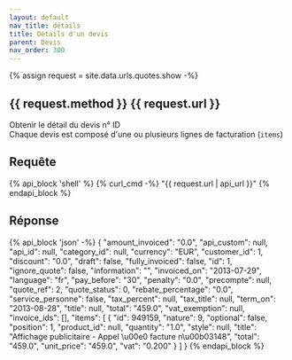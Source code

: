```yaml
---
layout: default
nav_title: détails
title: Détails d'un devis
parent: Devis
nav_order: 300
---
```

{% assign request = site.data.urls.quotes.show -%}
## {{ request.method }} {{ request.url }}

Obtenir le détail du devis n° ID<br/>
Chaque devis est composé d'une ou plusieurs lignes de facturation (`items`)

## Requête

{% api_block 'shell' %}
{% curl_cmd -%}
"{{ request.url | api_url }}"
{% endapi_block %}

## Réponse

{% api_block 'json' -%}
{
  "amount_invoiced": "0.0",
  "api_custom": null,
  "api_id": null,
  "category_id": null,
  "currency": "EUR",
  "customer_id": 1,
  "discount": "0.0",
  "draft": false,
  "fully_invoiced": false,
  "id": 1,
  "ignore_quote": false,
  "information": "",
  "invoiced_on": "2013-07-29",
  "language": "fr",
  "pay_before": "30",
  "penalty": "0.0",
  "precompte": null,
  "quote_ref": 2,
  "quote_status": 0,
  "rebate_percentage": "0.0",
  "service_personne": false,
  "tax_percent": null,
  "tax_title": null,
  "term_on": "2013-08-28",
  "title": null,
  "total": "459.0",
  "vat_exemption": null,
  "invoice_ids": [],
  "items": [
    {
      "id": 949159,
      "nature": 9,
      "optional": false,
      "position": 1,
      "product_id": null,
      "quantity": "1.0",
      "style": null,
      "title": "Affichage publicitaire - Appel \u00e0 facture n\u00b03148",
      "total": "459.0",
      "unit_price": "459.0",
      "vat": "0.200"
    }
  ]
}
{% endapi_block %}

